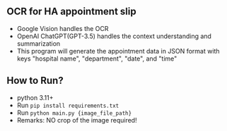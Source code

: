 ## OCR for HA appointment slip

* Google Vision handles the OCR
* OpenAI ChatGPT(GPT-3.5) handles the context understanding and summarization
* This program will generate the appointment data in JSON format with keys "hospital name", "department", "date", and "time"


## How to Run?
* python 3.11+
* Run `pip install requirements.txt`
* Run `python main.py {image_file_path}`
* Remarks: NO crop of the image required!